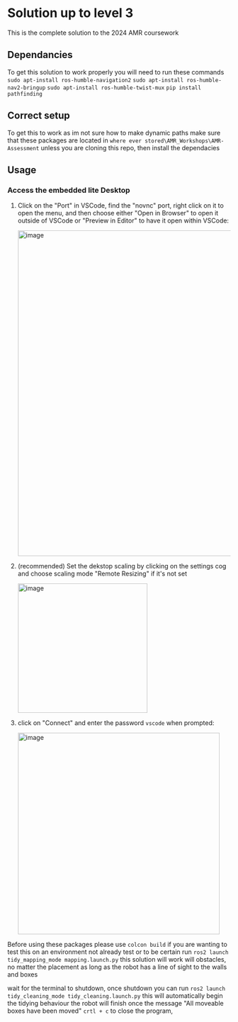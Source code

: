 # Solution up to level 3
This is the complete solution to the 2024 AMR coursework

## Dependancies
To get this solution to work properly you will need to run these commands
`sudo apt-install ros-humble-navigation2`
`sudo apt-install ros-humble-nav2-bringup`
`sudo apt-install ros-humble-twist-mux`
`pip install pathfinding`

## Correct setup
To get this to work as im not sure how to make dynamic paths make sure that these packages are located in `where ever stored\AMR_Workshops\AMR-Assessment` unless you are cloning this repo, then install the dependacies


## Usage
### Access the embedded lite Desktop

1. Click on the "Port" in VSCode, find the "novnc" port, right click on it to open the menu, and then choose either "Open in Browser" to open it outside of VSCode or "Preview in Editor" to have it open within VSCode:

   <img width="735" alt="image" src="https://github.com/LCAS/ros2-teaching-ws/assets/1153084/2b0bdfa9-07ea-4238-a0b9-dd2dc8f4c111">

2. (recommended) Set the dekstop scaling by clicking on the settings cog and choose scaling mode "Remote Resizing" if it's not set

   <img width="292" alt="image" src="https://github.com/LCAS/ros2-teaching-ws/assets/1153084/2d9bc88e-7319-4723-968a-0aa08db026ef">

3. click on "Connect" and enter the password `vscode` when prompted:

   <img width="455" alt="image" src="https://github.com/LCAS/ros2-teaching-ws/assets/1153084/ddc224eb-5980-4d9a-994e-b05aa1e9fc1d">

Before using these packages please use `colcon build`
if you are wanting to test this on an environment not already test or to be certain run `ros2 launch tidy_mapping_mode mapping.launch.py` this solution will work will obstacles, no matter the placement as long as the robot has a line of sight to the walls and boxes


wait for the terminal to shutdown, once shutdown you can run `ros2 launch tidy_cleaning_mode tidy_cleaning.launch.py`
this will automatically begin the tidying behaviour the robot will finish once the message "All moveable boxes have been moved"
`crtl + c` to close the program,



